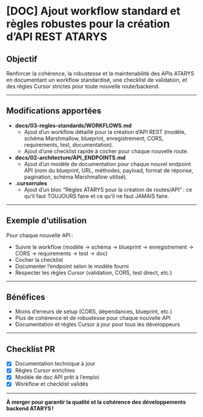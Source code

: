 # [DOC] Ajout workflow standard et règles robustes pour la création d’API REST ATARYS

## Objectif
Renforcer la cohérence, la robustesse et la maintenabilité des APIs ATARYS en documentant un workflow standardisé, une checklist de validation, et des règles Cursor strictes pour toute nouvelle route/backend.

---

## Modifications apportées
- **docs/03-regles-standards/WORKFLOWS.md**
  - Ajout d’un workflow détaillé pour la création d’API REST (modèle, schéma Marshmallow, blueprint, enregistrement, CORS, requirements, test, documentation).
  - Ajout d’une checklist rapide à cocher pour chaque nouvelle route.
- **docs/02-architecture/API_ENDPOINTS.md**
  - Ajout d’un modèle de documentation pour chaque nouvel endpoint API (nom du blueprint, URL, méthodes, payload, format de réponse, pagination, schéma Marshmallow utilisé).
- **.cursorrules**
  - Ajout d’un bloc “Règles ATARYS pour la création de routes/API” : ce qu’il faut TOUJOURS faire et ce qu’il ne faut JAMAIS faire.

---

## Exemple d’utilisation
Pour chaque nouvelle API :
- Suivre le workflow (modèle → schéma → blueprint → enregistrement → CORS → requirements → test → doc)
- Cocher la checklist
- Documenter l’endpoint selon le modèle fourni
- Respecter les règles Cursor (validation, CORS, test direct, etc.)

---

## Bénéfices
- Moins d’erreurs de setup (CORS, dépendances, blueprint, etc.)
- Plus de cohérence et de robustesse pour chaque nouvelle API
- Documentation et règles Cursor à jour pour tous les développeurs

---

## Checklist PR
- [x] Documentation technique à jour
- [x] Règles Cursor enrichies
- [x] Modèle de doc API prêt à l’emploi
- [x] Workflow et checklist validés

---

**À merger pour garantir la qualité et la cohérence des développements backend ATARYS !** 